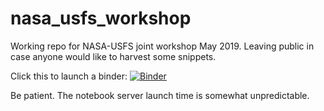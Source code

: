 # nasa_usfs_workshop
Working repo for NASA-USFS joint workshop May 2019. Leaving public in case anyone would like to harvest some snippets.

Click this to launch a binder:
[![Binder](https://mybinder.org/badge_logo.svg)](https://mybinder.org/v2/gh/jjmcnelis/nasa_usfs_workshop/master)

Be patient. The notebook server launch time is somewhat unpredictable.
